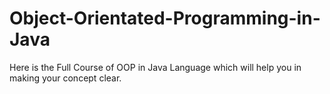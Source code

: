 # Object-Orientated-Programming-in-Java
Here is the Full Course of OOP in Java Language which will help you in making your concept clear.
